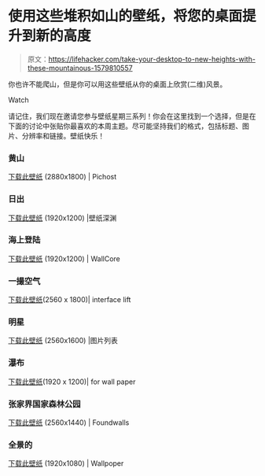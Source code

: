 # 使用这些堆积如山的壁纸，将您的桌面提升到新的高度

> 原文：<https://lifehacker.com/take-your-desktop-to-new-heights-with-these-mountainous-1579810557>

你也许不能爬山，但是你可以用这些壁纸从你的桌面上欣赏(二维)风景。

Watch

请记住，我们现在邀请您参与壁纸星期三系列！你会在这里找到一个选择，但是在下面的讨论中张贴你最喜欢的本周主题。尽可能坚持我们的格式，包括标题、图片、分辨率和链接。壁纸快乐！

### 黄山

[下载此壁纸](http://pichost.me/1684094/) (2880x1800) | Pichost

### 日出

[下载此壁纸](http://wall.alphacoders.com/big.php?i=310172) (1920x1200) |壁纸深渊

### 海上登陆

[下载此壁纸](http://www.wallcore.net/2014/01/ice-mountains-wallpaper-17107/ice-mountains-wallpaper-2/) (1920x1200) | WallCore

### 一撮空气

[下载此壁纸](http://interfacelift.com/wallpaper/details/2932/a_pinch_of_airiness.html)(2560 x 1800)| interface lift

### 明星

[下载此壁纸](http://www.listofimages.com/stars-mountain-snow-nature.html) (2560x1600) |图片列表

### 瀑布

[下载此壁纸](http://www.forwallpaper.com/wallpaper/gorgeous-landscape-221816.html)(1920 x 1200)| for wall paper

### 张家界国家森林公园

[下载此壁纸](http://foundwalls.com/chinese-mountain-cliff-top-forest-trees/) (2560x1440) | Foundwalls

### 全景的

[下载此壁纸](http://wallpoper.com/wallpaper/panoramic-view-of-mountains-437665) (1920x1080) | Wallpoper